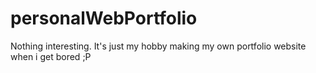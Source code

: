 # personalWebPortfolio


Nothing interesting.
It's just my hobby making my own
portfolio website when i get bored ;P
